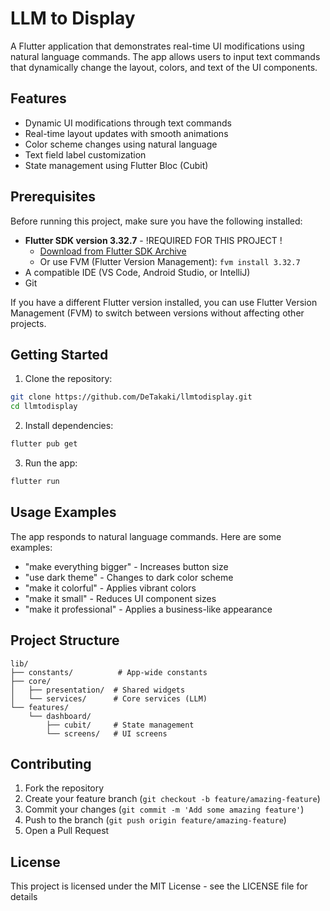 # LLM to Display

A Flutter application that demonstrates real-time UI modifications using natural language commands. The app allows users to input text commands that dynamically change the layout, colors, and text of the UI components.

## Features

- Dynamic UI modifications through text commands
- Real-time layout updates with smooth animations
- Color scheme changes using natural language
- Text field label customization
- State management using Flutter Bloc (Cubit)

## Prerequisites

Before running this project, make sure you have the following installed:
- **Flutter SDK version 3.32.7** -  !REQUIRED FOR THIS PROJECT !
  - [Download from Flutter SDK Archive](https://docs.flutter.dev/release/archive)
  - Or use FVM (Flutter Version Management): `fvm install 3.32.7`
- A compatible IDE (VS Code, Android Studio, or IntelliJ)
- Git

If you have a different Flutter version installed, you can use Flutter Version Management (FVM) to switch between versions without affecting other projects.

## Getting Started

1. Clone the repository:
```bash
git clone https://github.com/DeTakaki/llmtodisplay.git
cd llmtodisplay
```

2. Install dependencies:
```bash
flutter pub get
```

3. Run the app:
```bash
flutter run
```

## Usage Examples

The app responds to natural language commands. Here are some examples:

- "make everything bigger" - Increases button size
- "use dark theme" - Changes to dark color scheme
- "make it colorful" - Applies vibrant colors
- "make it small" - Reduces UI component sizes
- "make it professional" - Applies a business-like appearance

## Project Structure

```
lib/
├── constants/          # App-wide constants
├── core/
│   ├── presentation/  # Shared widgets
│   └── services/      # Core services (LLM)
└── features/
    └── dashboard/
        ├── cubit/     # State management
        └── screens/   # UI screens
```

## Contributing

1. Fork the repository
2. Create your feature branch (`git checkout -b feature/amazing-feature`)
3. Commit your changes (`git commit -m 'Add some amazing feature'`)
4. Push to the branch (`git push origin feature/amazing-feature`)
5. Open a Pull Request

## License

This project is licensed under the MIT License - see the LICENSE file for details
